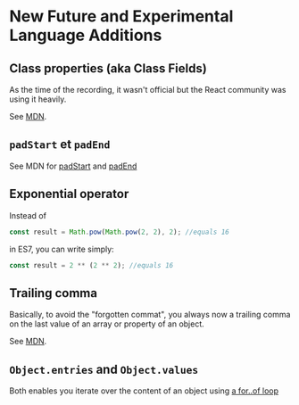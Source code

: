 # New Future and Experimental Language Additions

## Class properties (aka Class Fields)

As the time of the recording, it wasn't official but the React community was using it heavily.

See [MDN](https://developer.mozilla.org/fr/docs/Web/JavaScript/Reference/Classes/Class_fields).

## `padStart` et `padEnd`

See MDN for [padStart](https://developer.mozilla.org/en-US/docs/Web/JavaScript/Reference/Global_Objects/String/padStart) and [padEnd](https://developer.mozilla.org/en-US/docs/Web/JavaScript/Reference/Global_Objects/String/padEnd)

## Exponential operator

Instead of

```js
const result = Math.pow(Math.pow(2, 2), 2); //equals 16
```

in ES7, you can write simply:

```js
const result = 2 ** (2 ** 2); //equals 16
```

## Trailing comma

Basically, to avoid the "forgotten commat", you always now a trailing comma on the last value of an array or property of an object.

See [MDN](https://developer.mozilla.org/en-US/docs/Web/JavaScript/Reference/Operators/Exponentiation).

## `Object.entries` and `Object.values`

Both enables you iterate over the content of an object using [a for..of loop](../06-Iterables.and.Looping/Lesson.notes.md)
